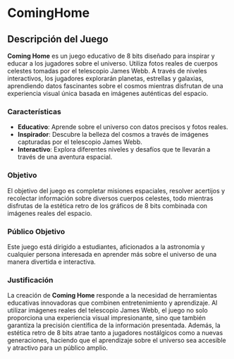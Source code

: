 # ComingHome

## Descripción del Juego

**Coming Home** es un juego educativo de 8 bits diseñado para inspirar y educar a los jugadores sobre el universo. Utiliza fotos reales de cuerpos celestes tomadas por el telescopio James Webb. A través de niveles interactivos, los jugadores explorarán planetas, estrellas y galaxias, aprendiendo datos fascinantes sobre el cosmos mientras disfrutan de una experiencia visual única basada en imágenes auténticas del espacio.

### Características

- **Educativo**: Aprende sobre el universo con datos precisos y fotos reales.
- **Inspirador**: Descubre la belleza del cosmos a través de imágenes capturadas por el telescopio James Webb.
- **Interactivo**: Explora diferentes niveles y desafíos que te llevarán a través de una aventura espacial.

### Objetivo

El objetivo del juego es completar misiones espaciales, resolver acertijos y recolectar información sobre diversos cuerpos celestes, todo mientras disfrutas de la estética retro de los gráficos de 8 bits combinada con imágenes reales del espacio.

### Público Objetivo

Este juego está dirigido a estudiantes, aficionados a la astronomía y cualquier persona interesada en aprender más sobre el universo de una manera divertida e interactiva.

### Justificación

La creación de **Coming Home** responde a la necesidad de herramientas educativas innovadoras que combinen entretenimiento y aprendizaje. Al utilizar imágenes reales del telescopio James Webb, el juego no solo proporciona una experiencia visual impresionante, sino que también garantiza la precisión científica de la información presentada. Además, la estética retro de 8 bits atrae tanto a jugadores nostálgicos como a nuevas generaciones, haciendo que el aprendizaje sobre el universo sea accesible y atractivo para un público amplio.
